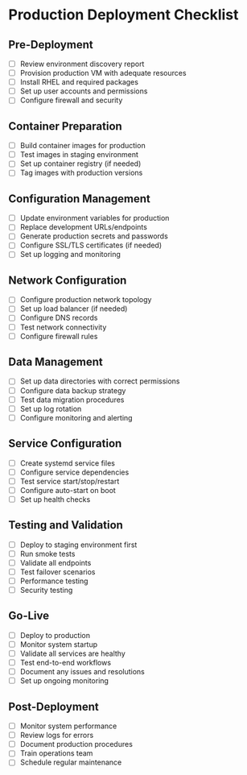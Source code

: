 # Production Deployment Checklist

## Pre-Deployment
- [ ] Review environment discovery report
- [ ] Provision production VM with adequate resources
- [ ] Install RHEL and required packages
- [ ] Set up user accounts and permissions
- [ ] Configure firewall and security

## Container Preparation  
- [ ] Build container images for production
- [ ] Test images in staging environment
- [ ] Set up container registry (if needed)
- [ ] Tag images with production versions

## Configuration Management
- [ ] Update environment variables for production
- [ ] Replace development URLs/endpoints
- [ ] Generate production secrets and passwords
- [ ] Configure SSL/TLS certificates (if needed)
- [ ] Set up logging and monitoring

## Network Configuration
- [ ] Configure production network topology
- [ ] Set up load balancer (if needed)  
- [ ] Configure DNS records
- [ ] Test network connectivity
- [ ] Configure firewall rules

## Data Management
- [ ] Set up data directories with correct permissions
- [ ] Configure data backup strategy
- [ ] Test data migration procedures
- [ ] Set up log rotation
- [ ] Configure monitoring and alerting

## Service Configuration
- [ ] Create systemd service files
- [ ] Configure service dependencies
- [ ] Test service start/stop/restart
- [ ] Configure auto-start on boot
- [ ] Set up health checks

## Testing and Validation
- [ ] Deploy to staging environment first
- [ ] Run smoke tests
- [ ] Validate all endpoints
- [ ] Test failover scenarios
- [ ] Performance testing
- [ ] Security testing

## Go-Live
- [ ] Deploy to production
- [ ] Monitor system startup
- [ ] Validate all services are healthy
- [ ] Test end-to-end workflows
- [ ] Document any issues and resolutions
- [ ] Set up ongoing monitoring

## Post-Deployment
- [ ] Monitor system performance
- [ ] Review logs for errors
- [ ] Document production procedures
- [ ] Train operations team
- [ ] Schedule regular maintenance
